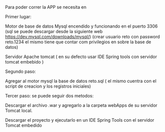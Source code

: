 Para poder correr la APP  se necesita en 

Primer lugar:

Motor de base de datos Mysql encendido y funcionando en el puerto 3306 (sql se puede descargar desde la siguiente web https://dev.mysql.com/downloads/mysql/)
(crear usuario reto con password reto.1234 el mismo tiene que contar com privilegios en sobre la base de datos)

Servidor Apache tomcat ( en su defecto usar IDE Spring tools con servidor tomcat embebido )

Segundo paso:

Agregar al motor mysql la base de datos reto.sql ( el mismo cuentra con el script de creacion y los registros iniciales)

Tercer paso:
se puede seguir dos metodos:

Descargar el archivo .war y agregarlo a la carpeta webApps de su servidor Tomcat local.

Descargar el proyecto y ejecutarlo en un IDE Spring Tools con el servidor Tomcat embedido

